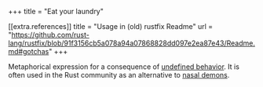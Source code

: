 +++
title = "Eat your laundry"

[[extra.references]]
title = "Usage in (old) rustfix Readme"
url = "https://github.com/rust-lang/rustfix/blob/91f3156cb5a078a94a07868828dd097e2ea87e43/Readme.md#gotchas"
+++

Metaphorical expression for a consequence of [undefined behavior](https://doc.rust-lang.org/reference/behavior-considered-undefined.html). It is often used in the Rust community as an alternative to [nasal demons](http://catb.org/jargon/html/N/nasal-demons.html).
